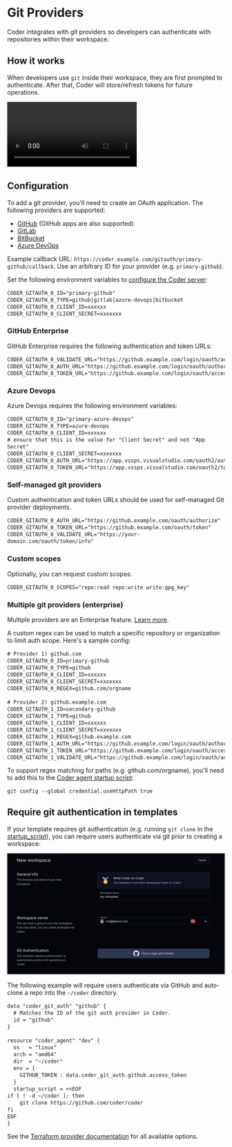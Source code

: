 # Git Providers

Coder integrates with git providers so developers can authenticate with repositories within their workspace.

## How it works

When developers use `git` inside their workspace, they are first prompted to authenticate. After that, Coder will store/refresh tokens for future operations.

<video autoplay playsinline loop>
  <source src="https://github.com/coder/coder/blob/main/site/static/gitauth.mp4?raw=true" type="video/mp4">
Your browser does not support the video tag.
</video>

## Configuration

To add a git provider, you'll need to create an OAuth application. The following providers are supported:

- [GitHub](https://docs.github.com/en/developers/apps/building-oauth-apps/creating-an-oauth-app) (GitHub apps are also supported)
- [GitLab](https://docs.gitlab.com/ee/integration/oauth_provider.html)
- [BitBucket](https://support.atlassian.com/bitbucket-cloud/docs/use-oauth-on-bitbucket-cloud/)
- [Azure DevOps](https://learn.microsoft.com/en-us/azure/devops/integrate/get-started/authentication/oauth?view=azure-devops)

Example callback URL: `https://coder.example.com/gitauth/primary-github/callback`. Use an arbitrary ID for your provider (e.g. `primary-github`).

Set the following environment variables to [configure the Coder server](./configure.md):

```console
CODER_GITAUTH_0_ID="primary-github"
CODER_GITAUTH_0_TYPE=github|gitlab|azure-devops|bitbucket
CODER_GITAUTH_0_CLIENT_ID=xxxxxx
CODER_GITAUTH_0_CLIENT_SECRET=xxxxxxx
```

### GitHub Enterprise

GitHub Enterprise requires the following authentication and token URLs:

```console
CODER_GITAUTH_0_VALIDATE_URL="https://github.example.com/login/oauth/access_token/info"
CODER_GITAUTH_0_AUTH_URL="https://github.example.com/login/oauth/authorize"
CODER_GITAUTH_0_TOKEN_URL="https://github.example.com/login/oauth/access_token"
```

### Azure Devops
Azure Devops requires the following environment variables:

```console
CODER_GITAUTH_0_ID="primary-azure-devops"
CODER_GITAUTH_0_TYPE=azure-devops
CODER_GITAUTH_0_CLIENT_ID=xxxxxx
# ensure that this is the value for "Client Secret" and not "App Secret"
CODER_GITAUTH_0_CLIENT_SECRET=xxxxxxx
CODER_GITAUTH_0_AUTH_URL="https://app.vssps.visualstudio.com/oauth2/authorize"
CODER_GITAUTH_0_TOKEN_URL="https://app.vssps.visualstudio.com/oauth2/token"
```

### Self-managed git providers

Custom authentication and token URLs should be
used for self-managed Git provider deployments.

```console
CODER_GITAUTH_0_AUTH_URL="https://github.example.com/oauth/authorize"
CODER_GITAUTH_0_TOKEN_URL="https://github.example.com/oauth/token"
CODER_GITAUTH_0_VALIDATE_URL="https://your-domain.com/oauth/token/info"
```

### Custom scopes

Optionally, you can request custom scopes:

```console
CODER_GITAUTH_0_SCOPES="repo:read repo:write write:gpg_key"
```

### Multiple git providers (enterprise)

Multiple providers are an Enterprise feature. [Learn more](../enterprise.md).

A custom regex can be used to match a specific repository or organization to limit auth scope. Here's a sample config:

```console
# Provider 1) github.com
CODER_GITAUTH_0_ID=primary-github
CODER_GITAUTH_0_TYPE=github
CODER_GITAUTH_0_CLIENT_ID=xxxxxx
CODER_GITAUTH_0_CLIENT_SECRET=xxxxxxx
CODER_GITAUTH_0_REGEX=github.com/orgname

# Provider 2) github.example.com
CODER_GITAUTH_1_ID=secondary-github
CODER_GITAUTH_1_TYPE=github
CODER_GITAUTH_1_CLIENT_ID=xxxxxx
CODER_GITAUTH_1_CLIENT_SECRET=xxxxxxx
CODER_GITAUTH_1_REGEX=github.example.com
CODER_GITAUTH_1_AUTH_URL="https://github.example.com/login/oauth/authorize"
CODER_GITAUTH_1_TOKEN_URL="https://github.example.com/login/oauth/access_token"
CODER_GITAUTH_1_VALIDATE_URL="https://github.example.com/login/oauth/access_token/info"
```

To support regex matching for paths (e.g. github.com/orgname), you'll need to add this to the [Coder agent startup script](https://registry.terraform.io/providers/coder/coder/latest/docs/resources/agent#startup_script):

```console
git config --global credential.useHttpPath true
```

## Require git authentication in templates

If your template requires git authentication (e.g. running `git clone` in the [startup_script](https://registry.terraform.io/providers/coder/coder/latest/docs/resources/agent#startup_script)), you can require users authenticate via git prior to creating a workspace:

![Git authentication in template](../images/admin/git-auth-template.png)

The following example will require users authenticate via GitHub and auto-clone a repo
into the `~/coder` directory.

```hcl
data "coder_git_auth" "github" {
  # Matches the ID of the git auth provider in Coder.
  id = "github"
}

resource "coder_agent" "dev" {
  os   = "linux"
  arch = "amd64"
  dir  = "~/coder"
  env = {
    GITHUB_TOKEN : data.coder_git_auth.github.access_token
  }
  startup_script = <<EOF
if [ ! -d ~/coder ]; then
    git clone https://github.com/coder/coder
fi
EOF
}
```

See the [Terraform provider documentation](https://registry.terraform.io/providers/coder/coder/latest/docs/data-sources/git_auth) for all available options.
